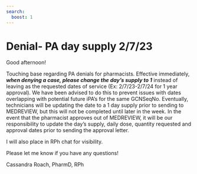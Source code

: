 ```yaml
---
search:
  boost: 1
---
```


# Denial- PA day supply 2/7/23

Good afternoon!
 
Touching base regarding PA denials for pharmacists. Effective immediately, ***when denying a case, please change the day’s supply to 1*** instead of leaving as the requested dates of service (Ex: 2/7/23-2/7/24 for 1 year approval). We have been advised to do this to prevent issues with dates overlapping with potential future iPA’s for the same GCNSeqNo. Eventually, technicians will be updating the date to a 1 day supply prior to sending to MEDREVIEW, but this will not be completed until later in the week. In the event that the pharmacist approves out of MEDREVIEW, it will be our responsibility to update the day’s supply, daily dose, quantity requested and approval dates prior to sending the approval letter. 
 
I will also place in RPh chat for visibility.
 
Please let me know if you have any questions!
 
Cassandra Roach, PharmD, RPh

